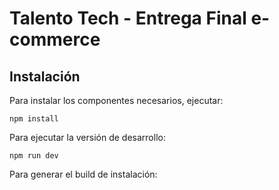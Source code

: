 # Talento Tech - Entrega Final e-commerce

## Instalación
Para instalar los componentes necesarios, ejecutar:  
```
npm install
```
Para ejecutar la versión de desarrollo:  
```
npm run dev
```
Para generar el build de instalación:  
```

```
